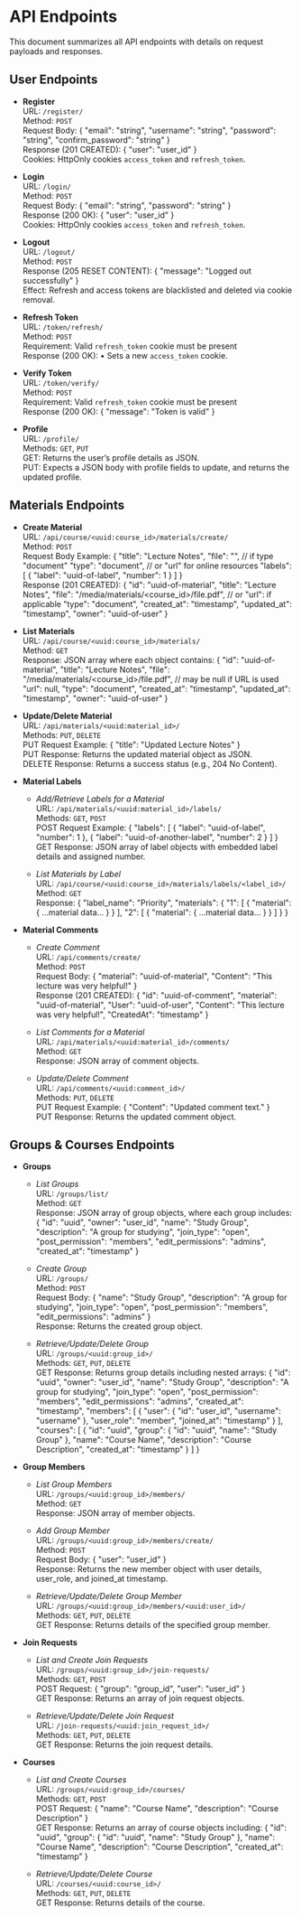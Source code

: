 # API Endpoints

This document summarizes all API endpoints with details on request payloads and responses.

## User Endpoints
- **Register**  
  URL: `/register/`  
  Method: `POST`  
  Request Body:
  {
    "email": "string",
    "username": "string",
    "password": "string",
    "confirm_password": "string"
  }  
  Response (201 CREATED):
  {
    "user": "user_id"
  }  
  Cookies: HttpOnly cookies `access_token` and `refresh_token`.

- **Login**  
  URL: `/login/`  
  Method: `POST`  
  Request Body:
  {
    "email": "string",
    "password": "string"
  }  
  Response (200 OK):
  {
    "user": "user_id"
  }  
  Cookies: HttpOnly cookies `access_token` and `refresh_token`.

- **Logout**  
  URL: `/logout/`  
  Method: `POST`  
  Response (205 RESET CONTENT):
  {
    "message": "Logged out successfully"
  }  
  Effect: Refresh and access tokens are blacklisted and deleted via cookie removal.

- **Refresh Token**  
  URL: `/token/refresh/`  
  Method: `POST`  
  Requirement: Valid `refresh_token` cookie must be present  
  Response (200 OK):
  • Sets a new `access_token` cookie.

- **Verify Token**  
  URL: `/token/verify/`  
  Method: `POST`  
  Requirement: Valid `refresh_token` cookie must be present  
  Response (200 OK):
  {
    "message": "Token is valid"
  }

- **Profile**  
  URL: `/profile/`  
  Methods: `GET`, `PUT`  
  GET: Returns the user’s profile details as JSON.  
  PUT: Expects a JSON body with profile fields to update, and returns the updated profile.

## Materials Endpoints
- **Create Material**  
  URL: `/api/course/<uuid:course_id>/materials/create/`  
  Method: `POST`  
  Request Body Example:
  {
    "title": "Lecture Notes",
    "file": "<binary file upload>", // if type "document"
    "type": "document",            // or "url" for online resources
    "labels": [
        { "label": "uuid-of-label", "number": 1 }
    ]
  }  
  Response (201 CREATED):
  {
    "id": "uuid-of-material",
    "title": "Lecture Notes",
    "file": "/media/materials/<course_id>/file.pdf", // or "url": if applicable
    "type": "document",
    "created_at": "timestamp",
    "updated_at": "timestamp",
    "owner": "uuid-of-user"
  }

- **List Materials**  
  URL: `/api/course/<uuid:course_id>/materials/`  
  Method: `GET`  
  Response: JSON array where each object contains:
  {
    "id": "uuid-of-material",
    "title": "Lecture Notes",
    "file": "/media/materials/<course_id>/file.pdf", // may be null if URL is used
    "url": null,
    "type": "document",
    "created_at": "timestamp",
    "updated_at": "timestamp",
    "owner": "uuid-of-user"
  }

- **Update/Delete Material**  
  URL: `/api/materials/<uuid:material_id>/`  
  Methods: `PUT`, `DELETE`  
  PUT Request Example:
  {
    "title": "Updated Lecture Notes"
  }  
  PUT Response: Returns the updated material object as JSON.  
  DELETE Response: Returns a success status (e.g., 204 No Content).

- **Material Labels**  
  - *Add/Retrieve Labels for a Material*  
    URL: `/api/materials/<uuid:material_id>/labels/`  
    Methods: `GET`, `POST`  
    POST Request Example:
    {
      "labels": [
        { "label": "uuid-of-label", "number": 1 },
        { "label": "uuid-of-another-label", "number": 2 }
      ]
    }  
    GET Response: JSON array of label objects with embedded label details and assigned number.
  
  - *List Materials by Label*  
    URL: `/api/course/<uuid:course_id>/materials/labels/<label_id>/`  
    Method: `GET`  
    Response:
    {
      "label_name": "Priority",
      "materials": {
         "1": [ { "material": { ...material data... } } ],
         "2": [ { "material": { ...material data... } } ]
      }
    }

- **Material Comments**  
  - *Create Comment*  
    URL: `/api/comments/create/`  
    Method: `POST`  
    Request Body:
    {
      "material": "uuid-of-material",
      "Content": "This lecture was very helpful!"
    }  
    Response (201 CREATED):
    {
      "id": "uuid-of-comment",
      "material": "uuid-of-material",
      "User": "uuid-of-user",
      "Content": "This lecture was very helpful!",
      "CreatedAt": "timestamp"
    }
  
  - *List Comments for a Material*  
    URL: `/api/materials/<uuid:material_id>/comments/`  
    Method: `GET`  
    Response: JSON array of comment objects.
  
  - *Update/Delete Comment*  
    URL: `/api/comments/<uuid:comment_id>/`  
    Methods: `PUT`, `DELETE`  
    PUT Request Example:
    {
      "Content": "Updated comment text."
    }  
    PUT Response: Returns the updated comment object.

## Groups & Courses Endpoints
- **Groups**  
  - *List Groups*  
    URL: `/groups/list/`  
    Method: `GET`  
    Response: JSON array of group objects, where each group includes:
    {
      "id": "uuid",
      "owner": "user_id",
      "name": "Study Group",
      "description": "A group for studying",
      "join_type": "open",
      "post_permission": "members",
      "edit_permissions": "admins",
      "created_at": "timestamp"
    }
  
  - *Create Group*  
    URL: `/groups/`  
    Method: `POST`  
    Request Body:
    {
      "name": "Study Group",
      "description": "A group for studying",
      "join_type": "open",
      "post_permission": "members",
      "edit_permissions": "admins"
    }  
    Response: Returns the created group object.
  
  - *Retrieve/Update/Delete Group*  
    URL: `/groups/<uuid:group_id>/`  
    Methods: `GET`, `PUT`, `DELETE`  
    GET Response: Returns group details including nested arrays:
    {
      "id": "uuid",
      "owner": "user_id",
      "name": "Study Group",
      "description": "A group for studying",
      "join_type": "open",
      "post_permission": "members",
      "edit_permissions": "admins",
      "created_at": "timestamp",
      "members": [ { "user": { "id": "user_id", "username": "username" }, "user_role": "member", "joined_at": "timestamp" } ],
      "courses": [ { "id": "uuid", "group": { "id": "uuid", "name": "Study Group" }, "name": "Course Name", "description": "Course Description", "created_at": "timestamp" } ]
    }

- **Group Members**  
  - *List Group Members*  
    URL: `/groups/<uuid:group_id>/members/`  
    Method: `GET`  
    Response: JSON array of member objects.
  
  - *Add Group Member*  
    URL: `/groups/<uuid:group_id>/members/create/`  
    Method: `POST`  
    Request Body:
    {
      "user": "user_id"
    }  
    Response: Returns the new member object with user details, user_role, and joined_at timestamp.
  
  - *Retrieve/Update/Delete Group Member*  
    URL: `/groups/<uuid:group_id>/members/<uuid:user_id>/`  
    Methods: `GET`, `PUT`, `DELETE`  
    GET Response: Returns details of the specified group member.

- **Join Requests**  
  - *List and Create Join Requests*  
    URL: `/groups/<uuid:group_id>/join-requests/`  
    Methods: `GET`, `POST`  
    POST Request:
    {
      "group": "group_id",
      "user": "user_id"
    }  
    GET Response: Returns an array of join request objects.
  
  - *Retrieve/Update/Delete Join Request*  
    URL: `/join-requests/<uuid:join_request_id>/`  
    Methods: `GET`, `PUT`, `DELETE`  
    GET Response: Returns the join request details.

- **Courses**  
  - *List and Create Courses*  
    URL: `/groups/<uuid:group_id>/courses/`  
    Methods: `GET`, `POST`  
    POST Request:
    {
      "name": "Course Name",
      "description": "Course Description"
    }  
    GET Response: Returns an array of course objects including:
    {
      "id": "uuid",
      "group": { "id": "uuid", "name": "Study Group" },
      "name": "Course Name",
      "description": "Course Description",
      "created_at": "timestamp"
    }
  
  - *Retrieve/Update/Delete Course*  
    URL: `/courses/<uuid:course_id>/`  
    Methods: `GET`, `PUT`, `DELETE`  
    GET Response: Returns details of the course.

